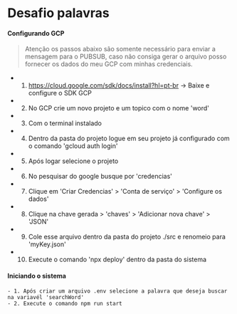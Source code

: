 # Desafio palavras

#### Configurando GCP

> Atenção os passos abaixo são somente necessário para enviar a mensagem para o PUBSUB, caso não consiga gerar o arquivo posso fornecer os dados do meu GCP com minhas credenciais.

- 1. https://cloud.google.com/sdk/docs/install?hl=pt-br -> Baixe e configure o SDK GCP

- 2. No GCP crie um novo projeto e um topico com o nome 'word'

- 3. Com o terminal instalado 

- 4. Dentro da pasta do projeto logue em seu projeto já configurado com o comando 'gcloud auth login'

- 5. Após logar selecione o projeto 

- 6. No pesquisar do google busque por 'credencias'

- 7. Clique em 'Criar Credencias' > 'Conta de serviço' > 'Configure os dados'

- 8. Clique na chave gerada > 'chaves' > 'Adicionar nova chave' > 'JSON'

- 9. Cole esse arquivo dentro da pasta do projeto ./src e renomeio para 'myKey.json'

- 10. Execute o comando 'npx deploy' dentro da pasta do sistema

#### Iniciando o sistema

    - 1. Após criar um arquivo .env selecione a palavra que deseja buscar na variavél 'searchWord'
    - 2. Execute o comando npm run start
